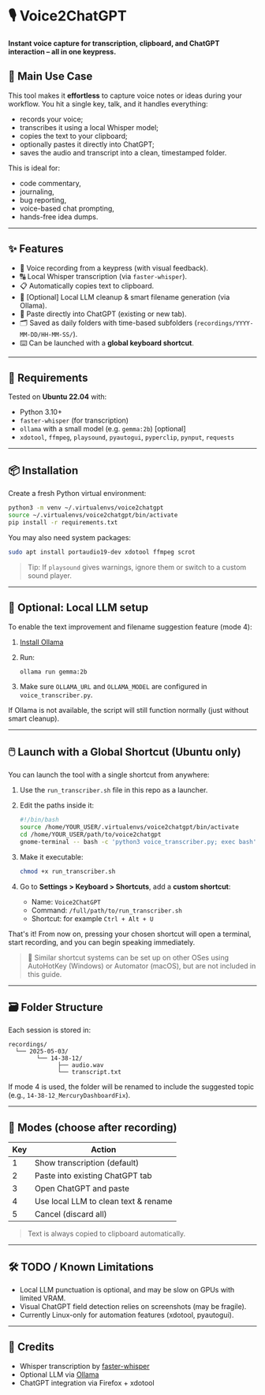 # 🎙️ Voice2ChatGPT

**Instant voice capture for transcription, clipboard, and ChatGPT interaction – all in one keypress.**

## 🚀 Main Use Case

This tool makes it **effortless** to capture voice notes or ideas during your workflow. You hit a single key, talk, and it handles everything:

- records your voice;
- transcribes it using a local Whisper model;
- copies the text to your clipboard;
- optionally pastes it directly into ChatGPT;
- saves the audio and transcript into a clean, timestamped folder.

This is ideal for:

- code commentary,
- journaling,
- bug reporting,
- voice-based chat prompting,
- hands-free idea dumps.

---

## ✨ Features

- 🎤 Voice recording from a keypress (with visual feedback).
- 🔠 Local Whisper transcription (via `faster-whisper`).
- 📋 Automatically copies text to clipboard.
- 🧠 [Optional] Local LLM cleanup & smart filename generation (via Ollama).
- 💬 Paste directly into ChatGPT (existing or new tab).
- 🗂️ Saved as daily folders with time-based subfolders (`recordings/YYYY-MM-DD/HH-MM-SS/`).
- ⌨️ Can be launched with a **global keyboard shortcut**.

---

## 🧰 Requirements

Tested on **Ubuntu 22.04** with:

- Python 3.10+
- `faster-whisper` (for transcription)
- `ollama` with a small model (e.g. `gemma:2b`) [optional]
- `xdotool`, `ffmpeg`, `playsound`, `pyautogui`, `pyperclip`, `pynput`, `requests`

---

## 📦 Installation

Create a fresh Python virtual environment:

```bash
python3 -m venv ~/.virtualenvs/voice2chatgpt
source ~/.virtualenvs/voice2chatgpt/bin/activate
pip install -r requirements.txt
````

You may also need system packages:

```bash
sudo apt install portaudio19-dev xdotool ffmpeg scrot
```

> Tip: If `playsound` gives warnings, ignore them or switch to a custom sound player.

---

## 🧠 Optional: Local LLM setup

To enable the text improvement and filename suggestion feature (mode 4):

1. [Install Ollama](https://ollama.com/)
2. Run:

   ```bash
   ollama run gemma:2b
   ```
3. Make sure `OLLAMA_URL` and `OLLAMA_MODEL` are configured in `voice_transcriber.py`.

If Ollama is not available, the script will still function normally (just without smart cleanup).

---

## 🖱️ Launch with a Global Shortcut (Ubuntu only)

You can launch the tool with a single shortcut from anywhere:

1. Use the `run_transcriber.sh` file in this repo as a launcher.

2. Edit the paths inside it:

   ```bash
   #!/bin/bash
   source /home/YOUR_USER/.virtualenvs/voice2chatgpt/bin/activate
   cd /home/YOUR_USER/path/to/voice2chatgpt
   gnome-terminal -- bash -c 'python3 voice_transcriber.py; exec bash'
   ```

3. Make it executable:

   ```bash
   chmod +x run_transcriber.sh
   ```

4. Go to **Settings > Keyboard > Shortcuts**, add a **custom shortcut**:

   * Name: `Voice2ChatGPT`
   * Command: `/full/path/to/run_transcriber.sh`
   * Shortcut: for example `Ctrl + Alt + U`

That's it! From now on, pressing your chosen shortcut will open a terminal, start recording, and you can begin speaking immediately.

> 🧠 Similar shortcut systems can be set up on other OSes using AutoHotKey (Windows) or Automator (macOS), but are not included in this guide.

---

## 🗃️ Folder Structure

Each session is stored in:

```
recordings/
  └── 2025-05-03/
        └── 14-38-12/
              ├── audio.wav
              └── transcript.txt
```

If mode 4 is used, the folder will be renamed to include the suggested topic (e.g., `14-38-12_MercuryDashboardFix`).

---

## 🧪 Modes (choose after recording)

| Key | Action                               |
| --- | ------------------------------------ |
| 1   | Show transcription (default)         |
| 2   | Paste into existing ChatGPT tab      |
| 3   | Open ChatGPT and paste               |
| 4   | Use local LLM to clean text & rename |
| 5   | Cancel (discard all)                 |

> Text is always copied to clipboard automatically.

---

## 🛠️ TODO / Known Limitations

* Local LLM punctuation is optional, and may be slow on GPUs with limited VRAM.
* Visual ChatGPT field detection relies on screenshots (may be fragile).
* Currently Linux-only for automation features (xdotool, pyautogui).

---

## 🧡 Credits

* Whisper transcription by [faster-whisper](https://github.com/guillaumekln/faster-whisper)
* Optional LLM via [Ollama](https://ollama.com/)
* ChatGPT integration via Firefox + xdotool
